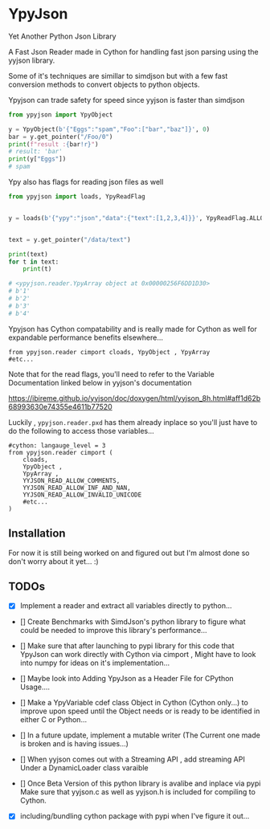 # YpyJson

Yet Another Python Json Library 

A Fast Json Reader made in Cython for handling fast json parsing 
using the yyjson library. 

Some of it's techniques are simillar to simdjson but with a few
fast conversion methods to convert objects to python objects. 

Ypyjson can trade safety for speed since yyjson is faster than simdjson

```python
from ypyjson import YpyObject

y = YpyObject(b'{"Eggs":"spam","Foo":["bar","baz"]}', 0)
bar = y.get_pointer("/Foo/0")
print(f"result :{bar!r}")
# result: 'bar'
print(y["Eggs"])
# spam
```

Ypy also has flags for reading json files as well

```python
from ypyjson import loads, YpyReadFlag


y = loads(b'{"ypy":"json","data":{"text":[1,2,3,4]}}', YpyReadFlag.ALLOW_COMMENTS | YpyReadFlag.READ_NUMBER_AS_RAW)


text = y.get_pointer("/data/text")

print(text)
for t in text:
    print(t)

# <ypyjson.reader.YpyArray object at 0x00000256F6DD1D30>
# b'1'
# b'2'
# b'3'
# b'4'

```

Ypyjson has Cython compatability and is really made for Cython as well for expandable performance benefits elsewhere...

```cython 
from ypyjson.reader cimport cloads, YpyObject , YpyArray 
#etc...
```
Note that for the read flags, you'll need to refer to the Variable Documentation linked below in yyjson's documentation 

https://ibireme.github.io/yyjson/doc/doxygen/html/yyjson_8h.html#aff1d62b68993630e74355e4611b77520

Luckily , `ypyjson.reader.pxd` has them already inplace 
so you'll just have to do the following
to access those variables...

```cython 
#cython: langauge_level = 3
from ypyjson.reader cimport (
    cloads, 
    YpyObject , 
    YpyArray , 
    YYJSON_READ_ALLOW_COMMENTS,
    YYJSON_READ_ALLOW_INF_AND_NAN,
    YYJSON_READ_ALLOW_INVALID_UNICODE
    #etc...
)

```
## Installation
For now it is still being worked on and figured out but I'm almost done so don't worry about it yet... :) 

## TODOs
- [x] Implement a reader and extract all variables directly to python...

- [] Create Benchmarks with SimdJson's python library to figure what could be needed to improve this library's performance...

- [] Make sure that after launching to pypi
library for this code that YpyJson can work directly with Cython via cimport , Might have to look into numpy for ideas on it's implementation...

- [] Maybe look into Adding YpyJson as a Header File for CPython Usage....

- [] Make a YpyVariable cdef class Object in Cython (Cython only...) to improve upon speed until the Object needs or is ready to be identified in either C or Python...

- [] In a future update, implement a mutable writer (The Current one made is broken and is having issues...)

- [] When yyjson comes out with a Streaming API , add streaming API Under a DynamicLoader class varaible

- [] Once Beta Version of this python library is avalibe and inplace via pypi Make sure that yyjson.c as well as yyjson.h is included for compiling to Cython.
 
- [x] including/bundling cython package with pypi when I've figure it out...